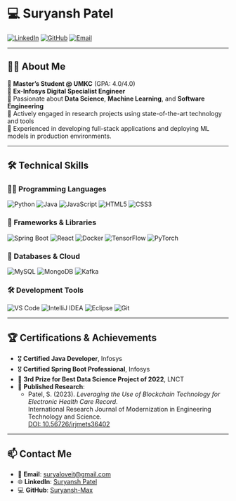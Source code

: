 # 💻 Suryansh Patel

[![LinkedIn](https://img.shields.io/badge/LinkedIn-suryansh--max-0A66C2?style=for-the-badge&logo=linkedin&logoColor=white)](https://linkedin.com/in/suryansh-max)
[![GitHub](https://img.shields.io/badge/GitHub-suryansh--max-181717?style=for-the-badge&logo=github&logoColor=white)](https://github.com/suryansh-max)
[![Email](https://img.shields.io/badge/Email-suryaloveit@gmail.com-D14836?style=for-the-badge&logo=gmail&logoColor=white)](mailto:suryaloveit@gmail.com)

---

## 👨‍🎓 About Me
🔹 **Master’s Student @ UMKC** (GPA: 4.0/4.0)  
🔹 **Ex-Infosys Digital Specialist Engineer**  
🔹 Passionate about **Data Science**, **Machine Learning**, and **Software Engineering**  
🔹 Actively engaged in research projects using state-of-the-art technology and tools  
🔹 Experienced in developing full-stack applications and deploying ML models in production environments.

---

## 🛠 Technical Skills

### 🧑‍💻 Programming Languages
![Python](https://img.shields.io/badge/-Python-3776AB?style=for-the-badge&logo=python&logoColor=white)
![Java](https://img.shields.io/badge/-Java-007396?style=for-the-badge&logo=java&logoColor=white)
![JavaScript](https://img.shields.io/badge/-JavaScript-F7DF1E?style=for-the-badge&logo=javascript&logoColor=black)
![HTML5](https://img.shields.io/badge/-HTML5-E34F26?style=for-the-badge&logo=html5&logoColor=white)
![CSS3](https://img.shields.io/badge/-CSS3-1572B6?style=for-the-badge&logo=css3&logoColor=white)

### 🚀 Frameworks & Libraries
![Spring Boot](https://img.shields.io/badge/-Spring%20Boot-6DB33F?style=for-the-badge&logo=spring-boot&logoColor=white)
![React](https://img.shields.io/badge/-React-61DAFB?style=for-the-badge&logo=react&logoColor=black)
![Docker](https://img.shields.io/badge/-Docker-2496ED?style=for-the-badge&logo=docker&logoColor=white)
![TensorFlow](https://img.shields.io/badge/-TensorFlow-FF6F00?style=for-the-badge&logo=tensorflow&logoColor=white)
![PyTorch](https://img.shields.io/badge/-PyTorch-EE4C2C?style=for-the-badge&logo=pytorch&logoColor=white)

### 💾 Databases & Cloud
![MySQL](https://img.shields.io/badge/-MySQL-4479A1?style=for-the-badge&logo=mysql&logoColor=white)
![MongoDB](https://img.shields.io/badge/-MongoDB-47A248?style=for-the-badge&logo=mongodb&logoColor=white)
![Kafka](https://img.shields.io/badge/-Kafka-231F20?style=for-the-badge&logo=apache-kafka&logoColor=white)

### 🛠 Development Tools
![VS Code](https://img.shields.io/badge/-VS%20Code-007ACC?style=for-the-badge&logo=visual-studio-code&logoColor=white)
![IntelliJ IDEA](https://img.shields.io/badge/-IntelliJ%20IDEA-000000?style=for-the-badge&logo=intellij-idea&logoColor=white)
![Eclipse](https://img.shields.io/badge/-Eclipse-2C2255?style=for-the-badge&logo=eclipse&logoColor=white)
![Git](https://img.shields.io/badge/-Git-F05032?style=for-the-badge&logo=git&logoColor=white)


---

## 🏆 Certifications & Achievements

- 🎖️ **Certified Java Developer**, Infosys  
- 🎖️ **Certified Spring Boot Professional**, Infosys  
- 🥉 **3rd Prize for Best Data Science Project of 2022**, LNCT  
- 📜 **Published Research**:  
  - Patel, S. (2023). *Leveraging the Use of Blockchain Technology for Electronic Health Care Record*.  
    International Research Journal of Modernization in Engineering Technology and Science.  
    [DOI: 10.56726/irjmets36402](https://doi.org/10.56726/irjmets36402)

---

## 📫 Contact Me
- 📧 **Email**: suryaloveit@gmail.com  
- 🌐 **LinkedIn**: [Suryansh Patel](https://linkedin.com/in/suryansh-max)  
- 💻 **GitHub**: [Suryansh-Max](https://github.com/suryansh-max)

